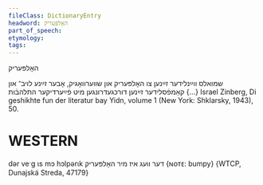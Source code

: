 ```yaml
---
fileClass: DictionaryEntry
headword: האָלפּעריק
part_of_speech: 
etymology: 
tags: 
---
```

האָלפּעריק

שמואלס ווײַנלידער זײַנען צו האָלפּעריק און שװערוואָגיק, אָבער זײַנע לויב־ און קאַמפֿסלידער זײַנען דורכגעדרונגען מיט פֿײַערדיקער התלהבֿות {...}
Israel Zinberg, Di geshikhte fun der literatur bay Yidn, volume 1 (New York: Shklarsky, 1943), 50.

WESTERN
========

dər veˑg ɩs mɔ hɔlpərɩk דער וועג איז מיר האָלפּעריק {ɴᴏᴛᴇ: bumpy} {WTCP, Dunajská Streda, 47179}
